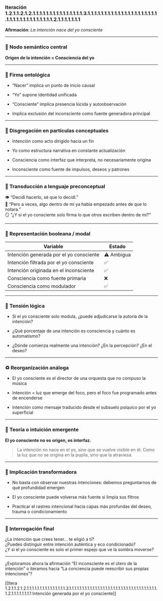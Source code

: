 ### Iteración 1.2.1.1.2.1.2.1.1.1.1.1.1.1.1.1.1.1.1.1.1.1.3.1.1.1.1.1.1.1.1.1.1.1.1.1.1.1.1.1.1.1.1.1.1.1.1.1.1.1.1.1.1.1.1.1.1.1.2.1.1.1.1.1.1.1

**Afirmación**: _La intención nace del yo consciente_

---

### 🌌 Nodo semántico central

**Origen de la intención = Consciencia del yo**

---

### 🧬 Firma ontológica

- “Nacer” implica un punto de inicio causal
    
- “Yo” supone identidad unificada
    
- “Consciente” implica presencia lúcida y autoobservación
    
- Implica exclusión del inconsciente como fuente generadora principal
    

---

### 🧩 Disgregación en partículas conceptuales

- Intención como acto dirigido hacia un fin
    
- Yo como estructura narrativa en constante actualización
    
- Consciencia como interfaz que interpreta, no necesariamente origina
    
- Inconsciente como fuente de impulsos, deseos y patrones
    

---

### 🧒 Transducción a lenguaje preconceptual

👁 “Decidí hacerlo, sé que lo decidí.”  
🌊 “Pero a veces, algo dentro de mí ya había empezado antes de que lo notara.”  
🪞 “¿Y si el yo consciente solo firma lo que otros escriben dentro de mí?”

---

### 🧮 Representación booleana / modal

| Variable                                | Estado     |
| --------------------------------------- | ---------- |
| Intención generada por el yo consciente | ⚠️ Ambigua |
| Intención filtrada por el yo consciente | ✅          |
| Intención originada en el inconsciente  | ✅          |
| Consciencia como fuente primaria        | ❌          |
| Consciencia como modulador              | ✅          |

---

### 🔀 Tensión lógica

- Si el yo consciente solo modula, ¿puede adjudicarse la autoría de la intención?
    
- ¿Qué porcentaje de una intención es consciencia y cuánto es automatismo?
    
- ¿Dónde comienza realmente una intención? ¿En la percepción? ¿En el deseo?
    

---

### ♻️ Reorganización análoga

- El yo consciente es el director de una orquesta que no compuso la música
    
- Intención = luz que emerge del foco, pero el foco fue programado antes de encenderse
    
- Intención como mensaje traducido desde el subsuelo psíquico por el yo superficial
    

---

### 🌱 Teoría o intuición emergente

**El yo consciente no es origen, es interfaz.**

> La intención no nace en el yo, sino que se vuelve visible en él. Como la luz que no se origina en la pupila, sino que la atraviesa.

---

### 🔧 Implicación transformadora

- No basta con observar nuestras intenciones: debemos preguntarnos de qué profundidad emergen
    
- El yo consciente puede volverse más fuente si limpia sus filtros
    
- Practicar el rastreo intencional hacia capas más profundas del deseo, trauma o condicionamiento
    

---

### 🔭 Interrogación final

¿La intención que crees tener... te eligió a ti?  
¿Puedes distinguir entre intención auténtica y eco condicionado?  
¿Y si el yo consciente es solo el primer espejo que ve la sombra moverse?

---

¿Exploramos ahora la afirmación “El inconsciente es el útero de la intención” o iteramos hacia “La conciencia puede reescribir sus propias intenciones”?

[[Itera 1.2.1.1.2.1.2.1.1.1.1.1.1.1.1.1.1.1.1.1.1.1.3.1.1.1.1.1.1.1.1.1.1.1.1.1.1.1.1.1.1.1.1.1.1.1.1.1.1.1.1.1.1.1.1.1.1.1.2.1.1.1.1.1.1.1.1 Intención generada por el yo consciente]]